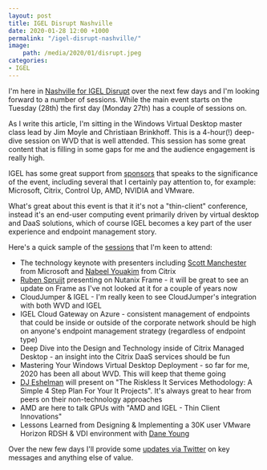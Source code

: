 ```yaml
---
layout: post
title: IGEL Disrupt Nashville
date: 2020-01-28 12:00 +1000
permalink: "/igel-disrupt-nashville/"
image:
    path: /media/2020/01/disrupt.jpeg
categories:
- IGEL
---
```

I'm here in [Nashville for IGEL Disrupt](https://disrupteuc.com/nashville) over the next few days and I'm looking forward to a number of sessions. While the main event starts on the Tuesday (28th) the first day (Monday 27th) has a couple of sessions on.

As I write this article, I'm sitting in the Windows Virtual Desktop master class lead by Jim Moyle and Christiaan Brinkhoff. This is a 4-hour(!) deep-dive session on WVD that is well attended. This session has some great content that is filling in some gaps for me and the audience engagement is really high.

IGEL has some great support from [sponsors](https://disrupteuc.com/nashville-sponsors/) that speaks to the significance of the event, including several that I certainly pay attention to, for example: Microsoft, Citrix, Control Up, AMD, NVIDIA and VMware.

What's great about this event is that it it's not a "thin-client" conference, instead it's an end-user computing event primarily driven by virtual desktop and DaaS solutions, which of course IGEL becomes a key part of the user experience and endpoint management story.

Here's a quick sample of the [sessions](https://disrupteuc.com/nashville-agenda/) that I'm keen to attend:

* The technology keynote with presenters including [Scott Manchester](https://twitter.com/RDS4U/) from Microsoft and [Nabeel Youakim](https://twitter.com/Nabeely) from Citrix
* [Ruben Spruijt](https://twitter.com/rspruijt) presenting on Nutanix Frame - it will be great to see an update on Frame as I've not looked at it for a couple of years now
* CloudJumper & IGEL - I'm really keen to see CloudJumper's integration with both WVD and IGEL
* IGEL Cloud Gateway on Azure - consistent management of endpoints that could be inside or outside of the corporate network should be high on anyone's endpoint management strategy (regardless of endpoint type)
* Deep Dive into the Design and Technology inside of Citrix Managed Desktop - an insight into the Citrix DaaS services should be fun
* Mastering Your Windows Virtual Desktop Deployment - so far for me, 2020 has been all about WVD. This will keep that theme going
* [DJ Eshelman](https://twitter.com/djeshelman) will present on "The Riskless It Services Methodology: A Simple 4 Step Plan For Your It Projects". It's always great to hear from peers on their non-technology approaches
* AMD are here to talk GPUs with "AMD and IGEL - Thin Client Innovations"
* Lessons Learned from Designing & Implementing a 30K user VMware Horizon RDSH & VDI environment with [Dane Young](https://twitter.com/youngtech)

Over the new few days I'll provide some [updates via Twitter](https://twitter.com/stealthpuppy) on key messages and anything else of value.
